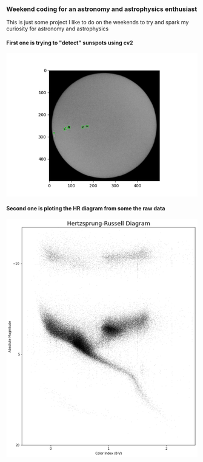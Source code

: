 ### Weekend coding for an astronomy and astrophysics enthusiast

This is just some project I like to do on the weekends to try and spark my curiosity for astronomy and astrophysics

#### First one is trying to "detect" sunspots using cv2

![Screenshot](/sunspot_detection/Finish.png)

#### Second one is ploting the HR diagram from some the raw data

![Screenshot](/hr_diagram/image.png)
